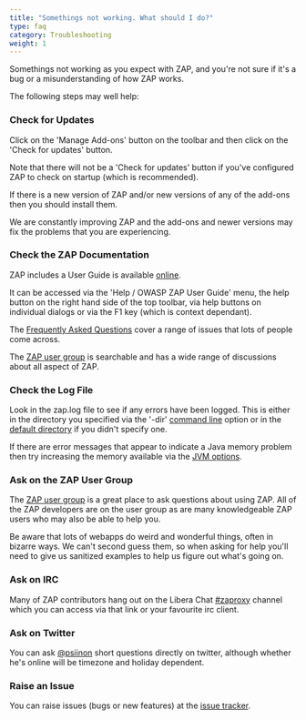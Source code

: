 ```yaml
---
title: "Somethings not working. What should I do?"
type: faq
category: Troubleshooting
weight: 1
---
```


Somethings not working as you expect with ZAP, and you're not sure if it's a
bug or a misunderstanding of how ZAP works.

The following steps may well help:

###  Check for Updates

Click on the 'Manage Add-ons' button on the toolbar and then click on the
'Check for updates' button.

Note that there will not be a 'Check for updates' button if you've configured
ZAP to check on startup (which is recommended).

If there is a new version of ZAP and/or new versions of any of the add-ons
then you should install them.

We are constantly improving ZAP and the add-ons and newer versions may fix the
problems that you are experiencing.

###  Check the ZAP Documentation

ZAP includes a User Guide is available [online](/docs/desktop/).

It can be accessed via the 'Help / OWASP ZAP User Guide' menu, the help
button on the right hand side of the top toolbar, via help buttons on
individual dialogs or via the F1 key (which is context dependant).

The [Frequently Asked Questions](/faq/) cover a range of issues that lots of people come across.

The [ZAP user group](https://groups.google.com/group/zaproxy-users) is searchable and has a wide range of discussions about all aspect of ZAP.

###  Check the Log File

Look in the zap.log file to see if any errors have been logged. This is either
in the directory you specified via the '-dir' [command line](/docs/desktop/cmdline/) option or in
the [default directory](/faq/what-is-the-default-directory-that-zap-uses/) if you didn't specify one.

If there are error messages that appear to indicate a Java memory problem then
try increasing the memory available via the [JVM options](/docs/desktop/ui/dialogs/options/jvm/).

###  Ask on the ZAP User Group

The [ZAP user group](https://groups.google.com/group/zaproxy-users) is a great
place to ask questions about using ZAP. All of the ZAP developers are on the
user group as are many knowledgeable ZAP users who may also be able to help
you.

Be aware that lots of webapps do weird and wonderful things, often in bizarre ways. We can't second guess them, so when asking for help you'll need to give us sanitized examples to help us figure out what's going on.

###  Ask on IRC

Many of ZAP contributors hang out on the Libera Chat [#zaproxy](https://web.libera.chat/#zaproxy) channel which you can access via that link or your favourite irc client.

###  Ask on Twitter

You can ask [@psiinon](https://twitter.com/psiinon) short questions directly
on twitter, although whether he's online will be timezone and holiday
dependent.

###  Raise an Issue

You can raise issues (bugs or new features) at the [issue
tracker](https://github.com/zaproxy/zaproxy/issues/new/choose).
